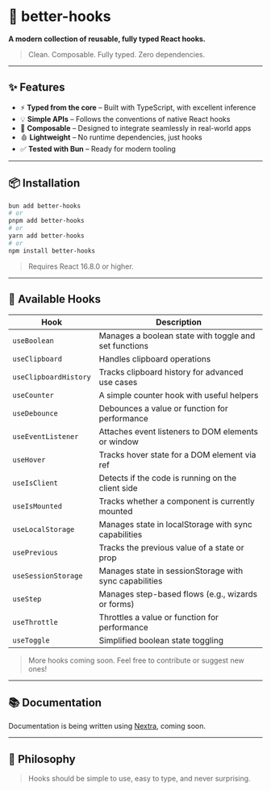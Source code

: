# 🧠 better-hooks

**A modern collection of reusable, fully typed React hooks.**

> Clean. Composable. Fully typed. Zero dependencies.

---

## ✨ Features

* ⚡️ **Typed from the core** – Built with TypeScript, with excellent inference
* 💡 **Simple APIs** – Follows the conventions of native React hooks
* 🧹 **Composable** – Designed to integrate seamlessly in real-world apps
* 🩸 **Lightweight** – No runtime dependencies, just hooks
* ✅ **Tested with Bun** – Ready for modern tooling

---

## 📦 Installation

```bash
bun add better-hooks
# or
pnpm add better-hooks
# or
yarn add better-hooks
# or
npm install better-hooks
```

> Requires React 16.8.0 or higher.

---

## 🧰 Available Hooks

| Hook                  | Description                                            |
|-----------------------|--------------------------------------------------------|
| `useBoolean`          | Manages a boolean state with toggle and set functions  |
| `useClipboard`        | Handles clipboard operations                           |
| `useClipboardHistory` | Tracks clipboard history for advanced use cases        |
| `useCounter`          | A simple counter hook with useful helpers              |
| `useDebounce`         | Debounces a value or function for performance          |
| `useEventListener`    | Attaches event listeners to DOM elements or window     |
| `useHover`            | Tracks hover state for a DOM element via ref           |
| `useIsClient`         | Detects if the code is running on the client side      |
| `useIsMounted`        | Tracks whether a component is currently mounted        |
| `useLocalStorage`     | Manages state in localStorage with sync capabilities   |
| `usePrevious`         | Tracks the previous value of a state or prop           |
| `useSessionStorage`   | Manages state in sessionStorage with sync capabilities |
| `useStep`             | Manages step-based flows (e.g., wizards or forms)      |
| `useThrottle`         | Throttles a value or function for performance          |
| `useToggle`           | Simplified boolean state toggling                      |

> More hooks coming soon. Feel free to contribute or suggest new ones!

---

## 📚 Documentation

Documentation is being written using [Nextra](https://nextra.site/), coming soon.

---

## 🧐 Philosophy

> Hooks should be simple to use, easy to type, and never surprising.
